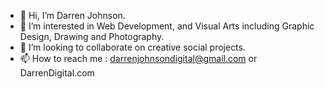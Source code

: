 - 👋 Hi, I’m Darren Johnson.
- 👀 I’m interested in Web Development, and Visual Arts including Graphic Design, Drawing and Photography.
- 💞️ I’m looking to collaborate on creative social projects.
- 📫 How to reach me : darrenjohnsondigital@gmail.com or DarrenDigital.com
